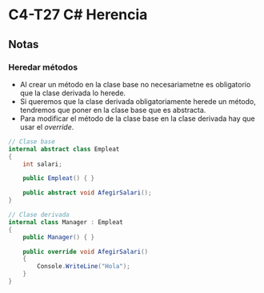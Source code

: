 # C4-T27 C# Herencia

<!-- ## Enlaces al código
- M5 Exercicio Jobs
    - [Milestone 1]()
    - [Milestone 2]()
    - [Milestone 3]()
- M6 Exercicio Vehicles
    - [Milestone 1]()
    - [Milestone 2]()
    - [Milestone 3]()

## M5 Exercicio Jobs
[Enunciados M5 (pdf)]()
- Milestone 1: Crear clase empleado y 4 empleados que hereden de esa clase, cada uno cobrando un porcentaje diferente.
- Milestone 2: Añadir 3 empleados más y validar sueldos.
- Milestone 3: 

## M6 Exercicio Vehicles
[Enunciados M6 (pdf)]()
- Milestone 1: 
- Milestone 2: 
- Milestone 3:  -->

## Notas

### Heredar métodos
- Al crear un método en la clase base no necesariametne es obligatorio que la clase derivada lo herede.
- Si queremos que la clase derivada obligatoriamente herede un método, tendremos que poner en la clase base que es abstracta.
- Para modificar el método de la clase base en la clase derivada hay que usar el *override*.

```csharp
// Clase base
internal abstract class Empleat
{
    int salari;

    public Empleat() { }

    public abstract void AfegirSalari();
}

// Clase derivada
internal class Manager : Empleat
{
    public Manager() { }

    public override void AfegirSalari()
    {
        Console.WriteLine("Hola");
    }
}
```